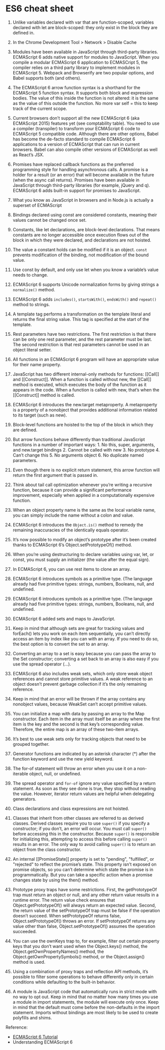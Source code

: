 # ES6 cheat sheet

1.  Unlike variables declared with var that are function-scoped, variables declared with let are block-scoped: they only exist in the block they are defined in.

2. In the Chrome Development Tool > Network > Disable Cache

3. Modules have been available in JavaScript through third-party libraries. ECMAScript 6 adds native support for modules to JavaScript. When you compile a modular ECMAScript 6 application to ECMASCript 5, the compiler relies on a third party library to implement modules in ECMAScript 5. Webpack and Browserify are two popular options, and Babel supports both (and others).

4. The ECMAScript 6 arrow function syntax is a shorthand for the ECMAScript 5 function syntax. It supports both block and expression bodies. The value of this inside the function is not altered: it is the same as the value of this outside the function. No more var self = this to keep track of the current scope.

5. Current browsers don’t support all the new ECMAScript 6 (aka ECMAScript 2015) features yet (see comptability table). You need to use a compiler (transpiler) to transform your ECMAScript 6 code to ECMAScript 5 compatible code. Although there are other options, Babel has become the de-facto standard to compile ECMAScript 6 applications to a version of ECMAScript that can run in current browsers. Babel can also compile other versions of ECMAScript as well as React’s JSX.

6. Promises have replaced callback functions as the preferred programming style for handling asynchronous calls. A promise is a holder for a result (or an error) that will become available in the future (when the async call returns). Promises have been available in JavaScript through third-party libraries (for example, jQuery and q). ECMAScript 6 adds built-in support for promises to JavaScript.

7. What you know as JavaScript in browsers and in Node.js is actually a superset of ECMAScript

8. Bindings declared using const are considered constants, meaning their values cannot be changed once set.

9. Constants, like let declarations, are block-level declarations. That means constants are no longer accessible once execution flows out of the block in which they were declared, and declarations are not hoisted.

10. The value a constant holds can be modified if it is an object. `const` prevents modification of the binding, not modification of the bound value.

11. Use const by default, and only use let when you know a variable’s value needs to change.

12. ECMAScript 6 supports Unicode normalization forms by giving strings a `normalize()` method.

13. ECMAScript 6 adds `includes()`, `startsWith()`, `endsWith()` and `repeat()` method to strings.

14. A template tag performs a transformation on the template literal and returns the final string value. This tag is specified at the start of the template.

15. Rest parameters have two restrictions. The first restriction is that there can be only one rest parameter, and the rest parameter must be last. The second restriction is that rest parameters cannot be used in an object literal setter.

16. All functions in an ECMAScript 6 program will have an appropriate value for their name property.

17. JavaScript has two different internal-only methods for functions: [[Call]] and [[Construct]]. When a function is called without new, the [[Call]] method is executed, which executes the body of the function as it appears in the code. When a function is called with new, that’s when the [[Construct]] method is called.

18. ECMAScript 6 introduces the new.target metaproperty. A metaproperty is a property of a nonobject that provides additional information related to its target (such as new).

19. Block-level functions are hoisted to the top of the block in which they are defined.

20. But arrow functions behave differently than traditional JavaScript functions in a number of important ways: 1. No this, super, arguments, and new.target bindings 2. Cannot be called with new 3. No prototype 4. Can’t change this 5. No arguments object 6. No duplicate named parameters.

21. Even though there is no explicit return statement, this arrow function will return the first argument that is passed in.

22. Think about tail call optimization whenever you’re writing a recursive function, because it can provide a significant performance improvement, especially when applied in a computationally expensive function.

23. When an object property name is the same as the local variable name, you can simply include the name without a colon and value.

24. ECMAScript 6 introduces the `Object.is()` method to remedy the remaining inaccuracies of the identically equals operator.

25. It’s now possible to modify an object’s prototype after it’s been created thanks to ECMAScript 6’s Object.setPrototypeOf() method.

26. When you’re using destructuring to declare variables using var, let, or const, you must supply an initializer (the value after the equal sign).

27. In ECMAScript 6, you can use rest items to clone an array.

28. ECMAScript 6 introduces symbols as a primitive type. (The language already had five primitive types: strings, numbers, Booleans, null, and undefined.

29. ECMAScript 6 introduces symbols as a primitive type. (The language already had five primitive types: strings, numbers, Booleans, null, and undefined.

30. ECMAScript 6 added sets and maps to JavaScript.

31. Keep in mind that although sets are great for tracking values and forEach() lets you work on each item sequentially, you can’t directly access an item by index like you can with an array. If you need to do so, the best option is to convert the set to an array.

32. Converting an array to a set is easy because you can pass the array to the Set constructor; converting a set back to an array is also easy if you use the spread operator (...).

33. ECMAScript 6 also includes weak sets, which only store weak object references and cannot store primitive values. A weak reference to an object doesn’t prevent garbage collection if it’s the only remaining reference.

34. Keep in mind that an error will be thrown if the array contains any nonobject values, because WeakSet can’t accept primitive values.

35. You can initialize a map with data by passing an array to the Map constructor. Each item in the array must itself be an array where the first item is the key and the second is that key’s corresponding value. Therefore, the entire map is an array of these two-item arrays.

36. It’s best to use weak sets only for tracking objects that need to be grouped together.

37. Generator functions are indicated by an asterisk character (*) after the function keyword and use the new yield keyword.

38. The for-of statement will throw an error when you use it on a non-iterable object, null, or undefined.

39. The spread operator and `for-of` ignore any value specified by a return statement. As soon as they see done is true, they stop without reading the value. However, iterator return values are helpful when delegating generators.

40. Class declarations and class expressions are not hoisted.

41. Classes that inherit from other classes are referred to as derived classes. Derived classes require you to use `super()` if you specify a constructor; if you don’t, an error will occur. You must call `super()` before accessing this in the constructor. Because `super()` is responsible for initializing this, attempting to access this before calling `super()` results in an error. The only way to avoid calling `super()` is to return an object from the class constructor.

42. An internal [[PromiseState]] property is set to "pending", "fulfilled", or "rejected" to reflect the promise’s state. This property isn’t exposed on promise objects, so you can’t determine which state the promise is in programmatically. But you can take a specific action when a promise changes state by using the then() method.

43. Prototype proxy traps have some restrictions. First, the getPrototypeOf trap must return an object or null, and any other return value results in a runtime error. The return value check ensures that Object.getPrototypeOf() will always return an expected value. Second, the return value of the setPrototypeOf trap must be false if the operation doesn’t succeed. When setPrototypeOf returns false, Object.setPrototypeOf() throws an error. If setPrototypeOf returns any value other than false, Object.setPrototypeOf() assumes the operation succeeded.

44. You can use the ownKeys trap to, for example, filter out certain property keys that you don’t want used when the Object.keys() method, the Object.getOwnPropertyNames() method, the Object.getOwnPropertySymbols() method, or the Object.assign() method is used.

45. Using a combination of proxy traps and reflection API methods, it’s possible to filter some operations to behave differently only in certain conditions while defaulting to the built-in behavior.

46. A module is JavaScript code that automatically runs in strict mode with no way to opt out. Keep in mind that no matter how many times you use a module in import statements, the module will execute only once. Keep in mind that the default must come before the non-defaults in the import statement. Imports without bindings are most likely to be used to create polyfills and shims.


Reference:

* [ECMAScript 6 Tutorial](http://ccoenraets.github.io/es6-tutorial/)
* Understanding ECMAScript 6
